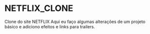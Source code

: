 # NETFLIX_CLONE
Clone do site NETFLIX
Aqui eu faço algumas alterações de um projeto básico e adiciono efeitos e links para trailers.

